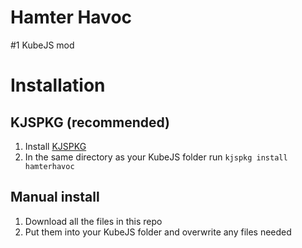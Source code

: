 # Hamter Havoc
#1 KubeJS mod

# Installation
## KJSPKG (recommended)
1. Install [KJSPKG](https://github.com/Modern-Modpacks/kjspkg)
2. In the same directory as your KubeJS folder run `kjspkg install hamterhavoc`

## Manual install
1. Download all the files in this repo
2. Put them into your KubeJS folder and overwrite any files needed
